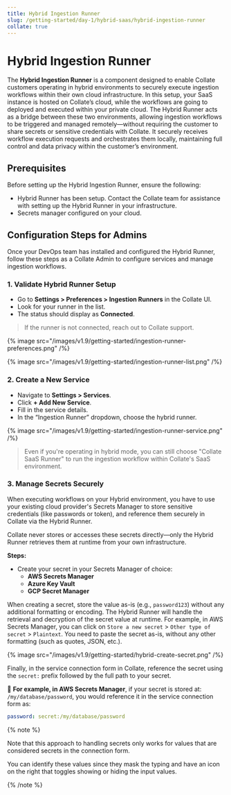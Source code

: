 ```yaml
---
title: Hybrid Ingestion Runner
slug: /getting-started/day-1/hybrid-saas/hybrid-ingestion-runner
collate: true
---
```


# Hybrid Ingestion Runner

The **Hybrid Ingestion Runner** is a component designed to enable Collate customers operating in hybrid environments to securely execute ingestion workflows within their own cloud infrastructure. In this setup, your SaaS instance is hosted on Collate’s cloud, while the workflows are going to deployed and executed within your private cloud. The Hybrid Runner acts as a bridge between these two environments, allowing ingestion workflows to be triggered and managed remotely—without requiring the customer to share secrets or sensitive credentials with Collate. It securely receives workflow execution requests and orchestrates them locally, maintaining full control and data privacy within the customer’s environment.

## Prerequisites

Before setting up the Hybrid Ingestion Runner, ensure the following:

- Hybrid Runner has been setup. Contact the Collate team for assistance with setting up the Hybrid Runner in your infrastructure.
- Secrets manager configured on your cloud.

## Configuration Steps for Admins

Once your DevOps team has installed and configured the Hybrid Runner, follow these steps as a Collate Admin to configure services and manage ingestion workflows.

### 1. Validate Hybrid Runner Setup

- Go to **Settings > Preferences > Ingestion Runners** in the Collate UI.
- Look for your runner in the list.
- The status should display as **Connected**.

> If the runner is not connected, reach out to Collate support.

{% image
src="/images/v1.9/getting-started/ingestion-runner-preferences.png"
/%}

{% image
src="/images/v1.9/getting-started/ingestion-runner-list.png"
/%}

### 2. Create a New Service

- Navigate to **Settings > Services**.
- Click **+ Add New Service**.
- Fill in the service details.
- In the “Ingestion Runner” dropdown, choose the hybrid runner.

{% image
src="/images/v1.9/getting-started/ingestion-runner-service.png"
/%}

> Even if you're operating in hybrid mode, you can still choose "Collate SaaS Runner" to run the ingestion workflow within Collate's SaaS environment.

### 3. Manage Secrets Securely

When executing workflows on your Hybrid environment, you have to use your existing cloud provider's Secrets Manager to store sensitive credentials (like passwords or token), and reference them securely in Collate via the Hybrid Runner.

Collate never stores or accesses these secrets directly—only the Hybrid Runner retrieves them at runtime from your own infrastructure.

**Steps:**

- Create your secret in your Secrets Manager of choice:
  - **AWS Secrets Manager**
  - **Azure Key Vault**
  - **GCP Secret Manager**

When creating a secret, store the value as-is (e.g., `password123`) without any additional formatting or encoding. The Hybrid Runner will handle the retrieval and decryption of the secret value at runtime.
For example, in AWS Secrets Manager, you can click on `Store a new secret` > `Other type of secret` > `Plaintext`. You need to paste the secret as-is, without any other formatting (such as quotes, JSON, etc.).

{% image
src="/images/v1.9/getting-started/hybrid-create-secret.png"
/%}

Finally, in the service connection form in Collate, reference the secret using the `secret:` prefix followed by the full path to your secret.

📌 **For example, in AWS Secrets Manager**, if your secret is stored at: `/my/database/password`, you would reference it in the service connection form as:

```yaml
password: secret:/my/database/password
```

{% note %}

Note that this approach to handling secrets only works for values that are considered secrets in the connection form.

You can identify these values since they mask the typing and have an icon on the right that toggles showing or hiding the input values.

{% /note %}
